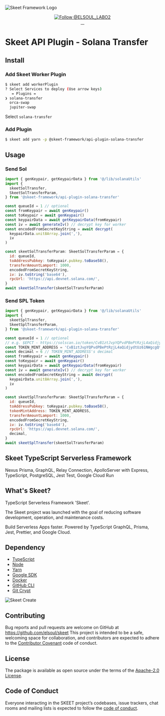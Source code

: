 ![Skeet Framework Logo](https://user-images.githubusercontent.com/20677823/221215449-93a7b5a8-5f33-4da8-9dd4-d0713db0a280.png)

<p align="center">
  <a href="https://twitter.com/intent/follow?screen_name=ELSOUL_LABO2">
    <img src="https://img.shields.io/twitter/follow/ELSOUL_LABO2.svg?label=Follow%20@ELSOUL_LABO2" alt="Follow @ELSOUL_LABO2" />
  </a>
  <br/>

  <a aria-label="npm version" href="https://www.npmjs.com/package/skeet">
    <img alt="" src="https://badgen.net/npm/v/skeet">
  </a>
  <a aria-label="Downloads Number" href="https://www.npmjs.com/package/skeet">
    <img alt="" src="https://badgen.net/npm/dt/skeet">
  </a>
  <a aria-label="License" href="https://github.com/elsoul/skeet/blob/master/LICENSE.txt">
    <img alt="" src="https://badgen.net/badge/license/Apache/blue">
  </a>
    <a aria-label="Code of Conduct" href="https://github.com/elsoul/skeet/blob/master/CODE_OF_CONDUCT.md">
    <img alt="" src="https://img.shields.io/badge/Contributor%20Covenant-2.1-4baaaa.svg">
  </a>
</p>

# Skeet API Plugin - Solana Transfer

## Install

### Add Skeet Worker Plugin

```bash
$ skeet add workerPlugin
? Select Services to deploy (Use arrow keys)
   = Plugins =
❯ solana-transfer
  orca-swap
  jupiter-swap
```

Select `solana-transfer`

### Add Plugin

```bash
$ skeet add yarn -p @skeet-framework/api-plugin-solana-transfer
```

## Usage

### Send Sol

```javascript
import { genKeypair, getKeypairData } from '@/lib/solanaUtils'
import {
  skeetSolTransfer,
  SkeetSolTransferParam,
} from '@skeet-framework/api-plugin-solana-transfer'

const queueId = 1 // optional
const fromKeypair = await genKeypair()
const toKeypair = await genKeypair()
const keypairData = await getKeypairData(fromKeypair)
const iv = await generateIv() // decrypt key for worker
const encodedFromSecretKeyString = await decrypt(
  keypairData.unit8Array.join(','),
  iv
)

const skeetSolTransferParam: SkeetSolTransferParam = {
  id: queueId,
  toAddressPubkey: toKeypair.pubkey.toBase58(),
  transferAmountLamport: 1000,
  encodedFromSecretKeyString,
  iv: iv.toString('base64'),
  rpcUrl: 'https://api.devnet.solana.com/',
}
await skeetSolTransfer(skeetSolTransferParam)
```

### Send SPL Token

```javascript
import { genKeypair, getKeypairData } from '@/lib/solanaUtils'
import {
  skeetSplTransfer,
  SkeetSplTransferParam,
} from '@skeet-framework/api-plugin-solana-transfer'

const queueId = 1 // optional
// e.g. $EPCT - https://solscan.io/token/CvB1ztJvpYQPvdPBePtRzjL4aQidjydtUz61NWgcgQtP
const TOKEN_MINT_ADDRESS = 'CvB1ztJvpYQPvdPBePtRzjL4aQidjydtUz61NWgcgQtP'
const decimal = 6 // TOKEN_MINT_ADDRESS's decimal
const fromKeypair = await genKeypair()
const toKeypair = await genKeypair()
const keypairData = await getKeypairData(fromKeypair)
const iv = await generateIv() // decrypt key for worker
const encodedFromSecretKeyString = await decrypt(
  keypairData.unit8Array.join(','),
  iv
)

const skeetSplTransferParam: SkeetSplTransferParam = {
  id: queueId,
  toAddressPubkey: toKeypair.pubkey.toBase58(),
  tokenMintAddress: TOKEN_MINT_ADDRESS,
  transferAmountLamport: 1000,
  encodedFromSecretKeyString,
  iv: iv.toString('base64'),
  rpcUrl: 'https://api.devnet.solana.com/',
  decimal,
}
await skeetSplTransfer(skeetSolTransferParam)
```

## Skeet TypeScript Serverless Framework

Nexus Prisma, GraphQL, Relay Connection, ApolloServer with Express, TypeScript, PostgreSQL, Jest Test, Google Cloud Run

## What's Skeet?

TypeScript Serverless Framework 'Skeet'.

The Skeet project was launched with the goal of reducing software development, operation, and maintenance costs.

Build Serverless Apps faster.
Powered by TypeScript GraphQL, Prisma, Jest, Prettier, and Google Cloud.

## Dependency

- [TypeScript](https://www.typescriptlang.org/)
- [Node](https://nodejs.org/)
- [Yarn](https://yarnpkg.com/)
- [Google SDK](https://cloud.google.com/sdk/docs)
- [Docker](https://www.docker.com/)
- [GitHub CLI](https://cli.github.com/)
- [Git Crypt](https://github.com/AGWA/git-crypt)

![Skeet Create](https://storage.googleapis.com/skeet-assets/animation/skeet-create-compressed.gif)

## Contributing

Bug reports and pull requests are welcome on GitHub at https://github.com/elsoul/skeet This project is intended to be a safe, welcoming space for collaboration, and contributors are expected to adhere to the [Contributor Covenant](http://contributor-covenant.org) code of conduct.

## License

The package is available as open source under the terms of the [Apache-2.0 License](https://www.apache.org/licenses/LICENSE-2.0).

## Code of Conduct

Everyone interacting in the SKEET project’s codebases, issue trackers, chat rooms and mailing lists is expected to follow the [code of conduct](https://github.com/elsoul/skeet/blob/master/CODE_OF_CONDUCT.md).
